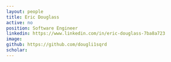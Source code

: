 ```yaml
---
layout: people
title: Eric Douglass
active: no
position: Software Engineer
linkedin: https://www.linkedin.com/in/eric-douglass-7ba8a723
image: 
github: https://github.com/dougli1sqrd
scholar: 
---
```



